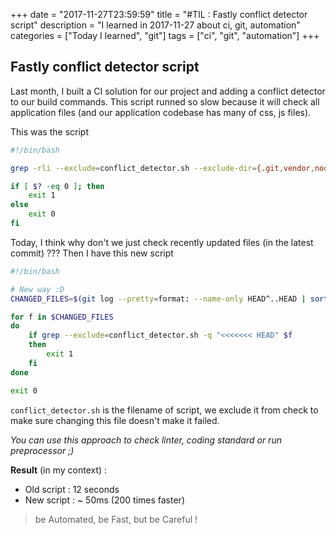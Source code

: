 +++
date = "2017-11-27T23:59:59"
title = "#TIL : Fastly conflict detector script"
description = "I learned in 2017-11-27 about ci, git, automation"
categories = ["Today I learned", "git"]
tags = ["ci", "git", "automation"]
+++



## Fastly conflict detector script

Last month, I built a CI solution for our project and adding a conflict detector to our build commands. This script runned so slow because it will check all application files (and our application codebase has many of css, js files).

This was the script

```bash
#!/bin/bash

grep -rli --exclude=conflict_detector.sh --exclude-dir={.git,vendor,node_modules} "<<<<<<< HEAD" .

if [ $? -eq 0 ]; then
    exit 1
else
    exit 0
fi
```

Today, I think why don't we just check recently updated files (in the latest commit) ??? Then I have this new script

```bash
#!/bin/bash

# New way :D
CHANGED_FILES=$(git log --pretty=format: --name-only HEAD^..HEAD | sort | uniq)

for f in $CHANGED_FILES
do
    if grep --exclude=conflict_detector.sh -q "<<<<<<< HEAD" $f
    then
        exit 1
    fi
done

exit 0
```

`conflict_detector.sh` is the filename of script, we exclude it from check to make sure changing this file doesn't make it failed.

*You can use this approach to check linter, coding standard or run preprocessor ;)*

**Result** (in my context) :

- Old script : 12 seconds
- New script : ~ 50ms (200 times faster)

> be Automated, be Fast, but be Careful !
